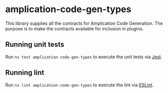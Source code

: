 # amplication-code-gen-types

This library supplies all the contracts for Amplication Code Generation. 
The purpose is to make the contracts available for inclusion in plugins.

## Running unit tests

Run `nx test amplication-code-gen-types` to execute the unit tests via [Jest](https://jestjs.io).

## Running lint

Run `nx lint amplication-code-gen-types` to execute the lint via [ESLint](https://eslint.org/).
